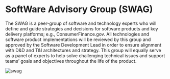 SoftWare Advisory Group (SWAG)
=======================
The SWAG is a peer-group of software and technology experts who will define and guide strategies and decisions for software products and key delivery platforms; e.g., ConsumerFinance.gov.   All technologies and software product implementations will be reviewed by this group and approved by the Software Development Lead in order to ensure alignment with D&D and T&I architectures and strategy.  This group will equally serve as a panel of experts to help solve challenging technical issues and support teams’ goals and objectives throughout the life of the product.

![swag](/img/SWAGActivities.png)